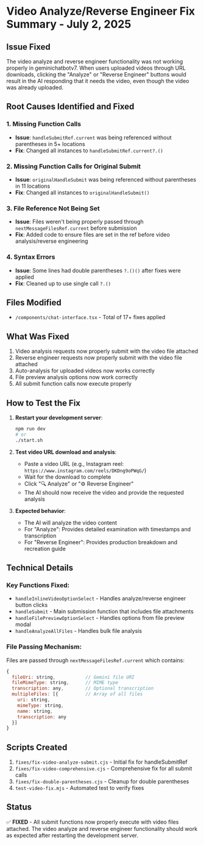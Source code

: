 # Video Analyze/Reverse Engineer Fix Summary - July 2, 2025

## Issue Fixed
The video analyze and reverse engineer functionality was not working properly in geminichatbotv7. When users uploaded videos through URL downloads, clicking the "Analyze" or "Reverse Engineer" buttons would result in the AI responding that it needs the video, even though the video was already uploaded.

## Root Causes Identified and Fixed

### 1. Missing Function Calls
- **Issue**: `handleSubmitRef.current` was being referenced without parentheses in 5+ locations
- **Fix**: Changed all instances to `handleSubmitRef.current?.()`

### 2. Missing Function Calls for Original Submit
- **Issue**: `originalHandleSubmit` was being referenced without parentheses in 11 locations  
- **Fix**: Changed all instances to `originalHandleSubmit()`

### 3. File Reference Not Being Set
- **Issue**: Files weren't being properly passed through `nextMessageFilesRef.current` before submission
- **Fix**: Added code to ensure files are set in the ref before video analysis/reverse engineering

### 4. Syntax Errors
- **Issue**: Some lines had double parentheses `?.()()` after fixes were applied
- **Fix**: Cleaned up to use single call `?.()`

## Files Modified
- `/components/chat-interface.tsx` - Total of 17+ fixes applied

## What Was Fixed
1. Video analysis requests now properly submit with the video file attached
2. Reverse engineer requests now properly submit with the video file attached  
3. Auto-analysis for uploaded videos now works correctly
4. File preview analysis options now work correctly
5. All submit function calls now execute properly

## How to Test the Fix

1. **Restart your development server**:
   ```bash
   npm run dev
   # or
   ./start.sh
   ```

2. **Test video URL download and analysis**:
   - Paste a video URL (e.g., Instagram reel: `https://www.instagram.com/reels/DKDng9oPWqG/`)
   - Wait for the download to complete
   - Click "🔍 Analyze" or "⚙️ Reverse Engineer"
   - The AI should now receive the video and provide the requested analysis

3. **Expected behavior**:
   - The AI will analyze the video content
   - For "Analyze": Provides detailed examination with timestamps and transcription
   - For "Reverse Engineer": Provides production breakdown and recreation guide

## Technical Details

### Key Functions Fixed:
- `handleInlineVideoOptionSelect` - Handles analyze/reverse engineer button clicks
- `handleSubmit` - Main submission function that includes file attachments
- `handleFilePreviewOptionSelect` - Handles options from file preview modal
- `handleAnalyzeAllFiles` - Handles bulk file analysis

### File Passing Mechanism:
Files are passed through `nextMessageFilesRef.current` which contains:
```javascript
{
  fileUri: string,           // Gemini file URI
  fileMimeType: string,      // MIME type
  transcription: any,        // Optional transcription
  multipleFiles: [{          // Array of all files
    uri: string,
    mimeType: string,
    name: string,
    transcription: any
  }]
}
```

## Scripts Created
1. `fixes/fix-video-analyze-submit.cjs` - Initial fix for handleSubmitRef
2. `fixes/fix-video-comprehensive.cjs` - Comprehensive fix for all submit calls
3. `fixes/fix-double-parentheses.cjs` - Cleanup for double parentheses
4. `test-video-fix.mjs` - Automated test to verify fixes

## Status
✅ **FIXED** - All submit functions now properly execute with video files attached. The video analyze and reverse engineer functionality should work as expected after restarting the development server.
